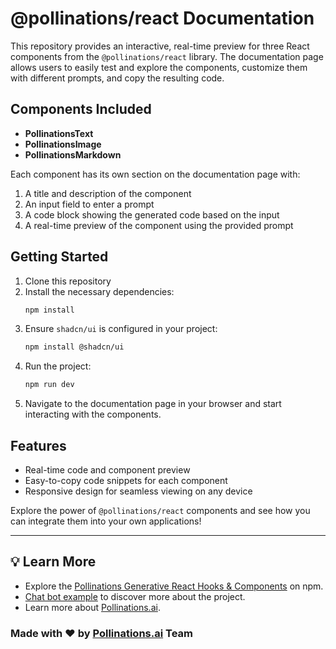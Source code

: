 
# @pollinations/react Documentation

This repository provides an interactive, real-time preview for three React components from the `@pollinations/react` library. The documentation page allows users to easily test and explore the components, customize them with different prompts, and copy the resulting code.

## Components Included

- **PollinationsText**
- **PollinationsImage**
- **PollinationsMarkdown**

Each component has its own section on the documentation page with:
1. A title and description of the component
2. An input field to enter a prompt
3. A code block showing the generated code based on the input
4. A real-time preview of the component using the provided prompt

## Getting Started

1. Clone this repository
2. Install the necessary dependencies:
    ```bash
    npm install
    ```
3. Ensure `shadcn/ui` is configured in your project:
    ```bash
    npm install @shadcn/ui
    ```
4. Run the project:
    ```bash
    npm run dev
    ```
5. Navigate to the documentation page in your browser and start interacting with the components.

## Features

- Real-time code and component preview
- Easy-to-copy code snippets for each component
- Responsive design for seamless viewing on any device

Explore the power of `@pollinations/react` components and see how you can integrate them into your own applications!

---

## 💡 Learn More

- Explore the [Pollinations Generative React Hooks & Components](https://www.npmjs.com/package/@pollinations/react) on npm.
- [Chat bot example](https://github.com/pollinations/karma) to discover more about the project.
- Learn more about [Pollinations.ai](https://pollinations.ai/readme).

### Made with ❤️ by [Pollinations.ai](https://pollinations.ai) Team
